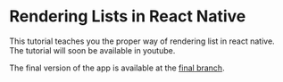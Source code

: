 # Rendering Lists in React Native
This tutorial teaches you the proper way of rendering list in react native. The tutorial will soon be available in youtube.

The final version of the app is available at the [final branch](https://github.com/popupbits/RNList/tree/final).
